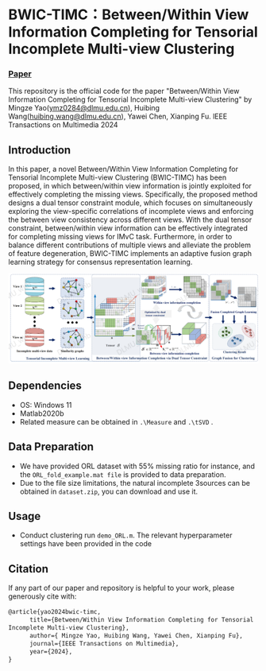 # BWIC-TIMC：Between/Within View Information Completing for Tensorial Incomplete Multi-view Clustering
 
### [Paper]()

This repository is the official code for the paper "Between/Within View Information Completing for Tensorial Incomplete Multi-view Clustering" by Mingze Yao(ymz0284@dlmu.edu.cn), Huibing Wang(huibing.wang@dlmu.edu.cn), Yawei Chen, Xianping Fu. lEEE Transactions on Multimedia 2024

## Introduction
In this paper, a novel Between/Within View Information Completing for Tensorial Incomplete Multi-view Clustering (BWIC-TIMC) has been proposed, in which between/within view information is jointly exploited for effectively completing the missing views. Specifically, the proposed method designs a dual tensor constraint module, which focuses on simultaneously exploring the view-specific correlations of incomplete views and enforcing the between view consistency across different views. With the dual tensor constraint, between/within view information can be effectively integrated for completing missing views for IMvC task. Furthermore, in order to balance different contributions of multiple views and alleviate the problem of feature degeneration, BWIC-TIMC implements an adaptive fusion graph learning strategy for consensus representation learning. 

![](BWIC-TIMC.png)

## Dependencies
* OS: Windows 11
* Matlab2020b
* Related measure can be obtained in `.\Measure` and `.\tSVD` .

## Data Preparation
+ We have provided ORL dataset with 55\% missing ratio for instance, and the `ORL_fold_example.mat file` is provided to data preparation.
+ Due to the file size limitations, the natural incomplete 3sources can be obtained in `dataset.zip`, you can download and use it.
  
## Usage
+ Conduct clustering
  run  `demo_ORL.m`. The relevant hyperparameter settings have been provided in the code

##  Citation
If any part of our paper and repository is helpful to your work, please generously cite with:

```
@article{yao2024bwic-timc,
      title={Between/Within View Information Completing for Tensorial Incomplete Multi-view Clustering}, 
      author={ Mingze Yao, Huibing Wang, Yawei Chen, Xianping Fu},
      journal={IEEE Transactions on Multimedia}, 
      year={2024},
}
```

